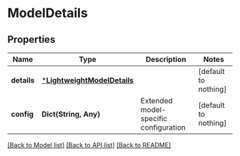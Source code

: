 # ModelDetails


## Properties
Name | Type | Description | Notes
------------ | ------------- | ------------- | -------------
**details** | [***LightweightModelDetails**](LightweightModelDetails.md) |  | [default to nothing]
**config** | **Dict{String, Any}** | Extended model-specific configuration | [default to nothing]


[[Back to Model list]](../README.md#models) [[Back to API list]](../README.md#api-endpoints) [[Back to README]](../README.md)


